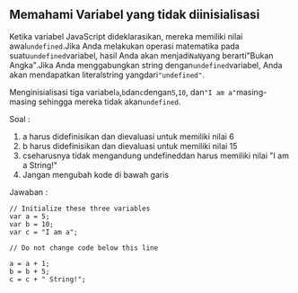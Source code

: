 ## Memahami Variabel yang tidak diinisialisasi

Ketika variabel JavaScript dideklarasikan, mereka memiliki nilai awal`undefined`.Jika Anda melakukan operasi matematika pada suatu`undefined`variabel, hasil Anda akan menjadi`NaN`yang berarti"Bukan Angka".Jika Anda menggabungkan string dengan`undefined`variabel, Anda akan mendapatkan literalstring yangdari`"undefined"`.

Menginisialisasi tiga variabel`a`,`b`dan`c`dengan`5`,`10`, dan`"I am a"`masing-masing sehingga mereka tidak akan`undefined`.



Soal :

1. a harus didefinisikan dan dievaluasi untuk memiliki nilai 6
2. b harus didefinisikan dan dievaluasi untuk memiliki nilai 15
3. cseharusnya tidak mengandung undefineddan harus memiliki nilai "I am a String!"
4. Jangan mengubah kode di bawah garis

Jawaban :

```
// Initialize these three variables
var a = 5;
var b = 10;
var c = "I am a";

// Do not change code below this line

a = a + 1;
b = b + 5;
c = c + " String!";
```




